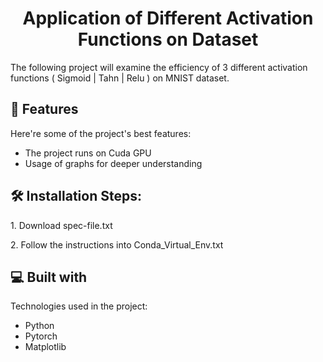 <h1 align="center" id="title">Application of Different Activation Functions on Dataset</h1>

<p id="description">The following project will examine the efficiency of 3 different activation functions ( Sigmoid | Tahn | Relu ) on MNIST dataset.</p>

  
  
<h2>🧐 Features</h2>

Here're some of the project's best features:

*   The project runs on Cuda GPU
*   Usage of graphs for deeper understanding

<h2>🛠️ Installation Steps:</h2>

<p>1. Download spec-file.txt</p>

<p>2. Follow the instructions into Conda_Virtual_Env.txt</p>

  
  
<h2>💻 Built with</h2>

Technologies used in the project:

*   Python
*   Pytorch
*   Matplotlib 
